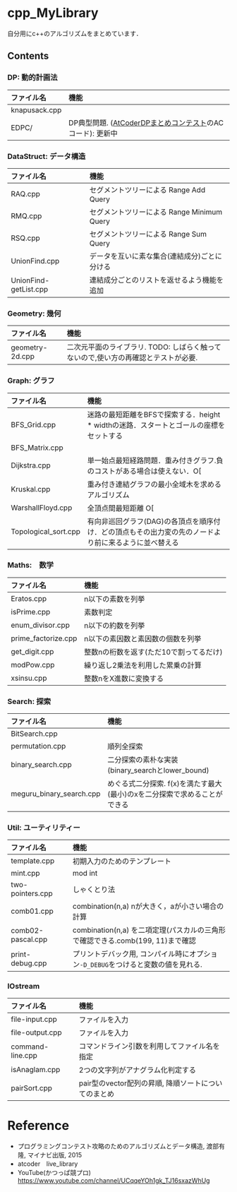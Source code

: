 # cpp_MyLibrary
自分用にc++のアルゴリズムをまとめています．

## Contents
 
### DP: 動的計画法

|ファイル名     |機能     |
|:------------|:-------|
|knapusack.cpp||
|EDPC/        |DP典型問題. ([AtCoderDPまとめコンテスト](https://atcoder.jp/contests/dp)のACコード): 更新中|


### DataStruct: データ構造

|ファイル名|機能|
|:-------|:-------|
|RAQ.cpp |セグメントツリーによる Range Add Query|
|RMQ.cpp |セグメントツリーによる Range Minimum Query|
|RSQ.cpp |セグメントツリーによる Range Sum Query|
|UnionFind.cpp|データを互いに素な集合(連結成分)ごとに分ける|
|UnionFind-getList.cpp|連結成分ごとのリストを返せるよう機能を追加|

### Geometry: 幾何

|ファイル名|機能|
|:-------|:-------|
|geometry-2d.cpp|二次元平面のライブラリ. TODO: しばらく触ってないので,使い方の再確認とテストが必要.|


### Graph: グラフ
|ファイル名|機能|
|:----------------|:-------|
|BFS_Grid.cpp     |迷路の最短距離をBFSで探索する．height * widthの迷路．スタートとゴールの座標をセットする|
|BFS_Matrix.cpp   |        |
|Dijkstra.cpp     |単一始点最短経路問題．重み付きグラフ.負のコストがある場合は使えない．O[|V|^2]|
|Kruskal.cpp      |重み付き連結グラフの最小全域木を求めるアルゴリズム|
|WarshallFloyd.cpp|全頂点間最短距離 O[|V|^3]|
|Topological_sort.cpp|有向非巡回グラフ(DAG)の各頂点を順序付け．どの頂点もその出力変の先のノードより前に来るように並べ替える|

### Maths:　数学
|ファイル名|機能|
|:------------|:-------|
|Eratos.cpp   |n以下の素数を列挙|
|isPrime.cpp  |素数判定|
|enum_divisor.cpp|n以下の約数を列挙|
|prime_factorize.cpp|n以下の素因数と素因数の個数を列挙|
|get_digit.cpp|整数nの桁数を返す(ただ10で割ってるだけ)|
|modPow.cpp|繰り返し2乗法を利用した累乗の計算|
|xsinsu.cpp|整数nをX進数に変換する|

### Search: 探索
|ファイル名|機能|
|:------------|:-------|
|BitSearch.cpp||
|permutation.cpp|順列全探索|
|binary_search.cpp|二分探索の素朴な実装(binary_searchとlower_bound)|
|meguru_binary_search.cpp|めぐる式二分探索. f(x)を満たす最大(最小)のxを二分探索で求めることができる|

### Util: ユーティリティー
|ファイル名|機能|
|:------------|:-------|
|template.cpp |初期入力のためのテンプレート|
|mint.cpp|mod int|
|two-pointers.cpp|しゃくとり法|
|comb01.cpp|combination(n,a) nが大きく，aが小さい場合の計算|
|comb02-pascal.cpp|combination(n,a) を二項定理(パスカルの三角形で確認できる.comb(199, 11)まで確認 |
|print-debug.cpp|プリントデバック用, コンパイル時にオプション`-D_DEBUG`をつけると変数の値を見れる.|


### IOstream
|ファイル名|機能|
|:------------|:-------|
|file-input.cpp|ファイルを入力|
|file-output.cpp|ファイルを入力|
|command-line.cpp |コマンドライン引数を利用してファイル名を指定|
|isAnaglam.cpp|2つの文字列がアナグラム化判定する|
|pairSort.cpp|pair型のvector配列の昇順, 降順ソートについてのまとめ|


# Reference
- プログラミングコンテスト攻略のためのアルゴリズムとデータ構造, 渡部有隆, マイナビ出版, 2015
- atcoder　live_library
- YouTube(かつっぱ競プロ) https://www.youtube.com/channel/UCqqeYOh1gk_TJ16sxazWhUg
